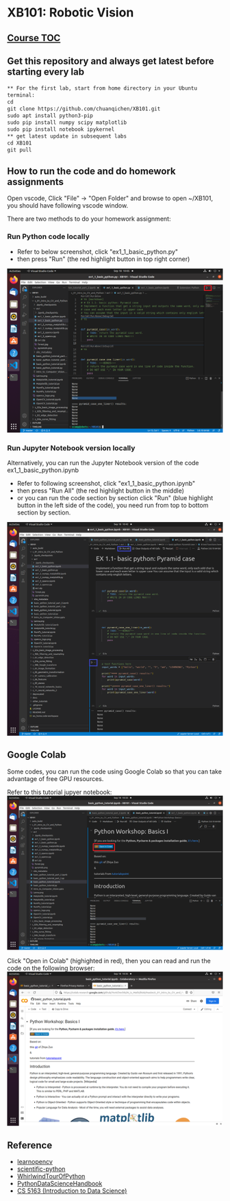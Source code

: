 # XB101: Robotic Vision

## [Course TOC](https://github.com/chuanqichen/XB101/blob/master/TOC.md)

## Get this repository and always get latest before starting every lab
```
** For the first lab, start from home directory in your Ubuntu terminal: 
cd 
git clone https://github.com/chuanqichen/XB101.git
sudo apt install python3-pip
sudo pip install numpy scipy matplotlib 
sudo pip install notebook ipykernel
** get latest update in subsequent labs 
cd XB101
git pull
```

## How to run the code and do homework assignments 
Open vscode, Click "File" -> "Open Folder" and browse to open ~/XB101, you should have following vscode window.  

There are two methods to do your homework assignment: 
### Run Python code locally 
* Refer to below screenshot, click "ex1_1_basic_python.py"
* then press "Run" (the red highlight button in top right corner) 
<img src="XB101_VSCode.png" width="600">

### Run Jupyter Notebook version locally 
Alternatively, you can run the Jupyter Notebook version of the code ex1_1_basic_python.ipynb
* Refer to following screenshot, click "ex1_1_basic_python.ipynb"
* then press "Run All" (the red highlight button in the middle) 
* or you can run the code section by section click "Run" (blue highlight button in the left side of the code), you need run from top to bottom section by section. 
<img src="XB101_VSCode2.png" width="600">

## Google Colab 
Some codes, you can run the code using Google Colab so that you can take advantage of free GPU resources. 

Refer to this tutorial jupyer notebook: <br>
<img src="XB101_VSCode_google_colab.png" width="600">

Click "Open in Colab" (highighted in red), then you can read and run the code on the following browser: 
<img src="XB101_VSCode_google_colab2.png" width="600">

## Reference
* [learnopencv](https://learnopencv.com/)
* [scientific-python](https://scientific-python.readthedocs.io/)
* [WhirlwindTourOfPython](https://github.com/chuanqichen/WhirlwindTourOfPython)
* [PythonDataScienceHandbook](https://github.com/chuanqichen/PythonDataScienceHandbook)
* [CS 5163 (Introduction to Data Science)](http://www.cs.utsa.edu/~jruan/teaching/cs5163f17/)

